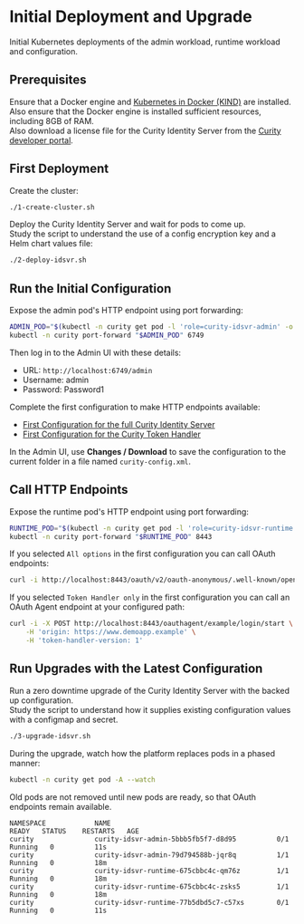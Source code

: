 # Initial Deployment and Upgrade

Initial Kubernetes deployments of the admin workload, runtime workload and configuration.

## Prerequisites

Ensure that a Docker engine and [Kubernetes in Docker (KIND)](https://kind.sigs.k8s.io/docs/user/quick-start/) are installed.\
Also ensure that the Docker engine is installed sufficient resources, including 8GB of RAM.\
Also download a license file for the Curity Identity Server from the [Curity developer portal](https://developer.curity.io/).

## First Deployment

Create the cluster:

```bash
./1-create-cluster.sh
```

Deploy the Curity Identity Server and wait for pods to come up.\
Study the script to understand the use of a config encryption key and a Helm chart values file:

```bash
./2-deploy-idsvr.sh
```

## Run the Initial Configuration

Expose the admin pod's HTTP endpoint using port forwarding:

```bash
ADMIN_POD="$(kubectl -n curity get pod -l 'role=curity-idsvr-admin' -o jsonpath='{.items[0].metadata.name}')"
kubectl -n curity port-forward "$ADMIN_POD" 6749
```

Then log in to the Admin UI with these details:

- URL: `http://localhost:6749/admin`
- Username: admin
- Password: Password1

Complete the first configuration to make HTTP endpoints available:

- [First Configuration for the full Curity Identity Server](https://curity.io/resources/learn/first-config/)
- [First Configuration for the Curity Token Handler](https://curity.io/resources/learn/token-handler-first-configuration/)

In the Admin UI, use **Changes / Download** to save the configuration to the current folder in a file named `curity-config.xml`.

## Call HTTP Endpoints

Expose the runtime pod's HTTP endpoint using port forwarding:

```bash
RUNTIME_POD="$(kubectl -n curity get pod -l 'role=curity-idsvr-runtime' -o jsonpath='{.items[0].metadata.name}' | tail -n 1)"
kubectl -n curity port-forward "$RUNTIME_POD" 8443
```

If you selected `All options` in the first configuration you can call OAuth endpoints:

```bash
curl -i http://localhost:8443/oauth/v2/oauth-anonymous/.well-known/openid-configuration
```

If you selected `Token Handler only` in the first configuration you can call an OAuth Agent endpoint at your configured path:

```bash
curl -i -X POST http://localhost:8443/oauthagent/example/login/start \
    -H 'origin: https://www.demoapp.example' \
    -H 'token-handler-version: 1'
```

## Run Upgrades with the Latest Configuration

Run a zero downtime upgrade of the Curity Identity Server with the backed up configuration.\
Study the script to understand how it supplies existing configuration values with a configmap and secret.

```bash
./3-upgrade-idsvr.sh
```

During the upgrade, watch how the platform replaces pods in a phased manner:

```bash
kubectl -n curity get pod -A --watch
```

Old pods are not removed until new pods are ready, so that OAuth endpoints remain available.

```text
NAMESPACE            NAME                                         READY   STATUS    RESTARTS   AGE
curity               curity-idsvr-admin-5bbb5fb5f7-d8d95          0/1     Running   0          11s
curity               curity-idsvr-admin-79d794588b-jqr8q          1/1     Running   0          18m
curity               curity-idsvr-runtime-675cbbc4c-qm76z         1/1     Running   0          18m
curity               curity-idsvr-runtime-675cbbc4c-zsks5         1/1     Running   0          18m
curity               curity-idsvr-runtime-77b5dbd5c7-c57xs        0/1     Running   0          11s
```
